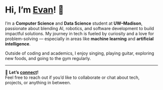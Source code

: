 # Hi, I’m [Evan](https://evan-h3.github.io/)! 👋

I’m a **Computer Science** and **Data Science** student at **UW–Madison**, passionate about blending AI, robotics, and software development to build impactful solutions. My journey in tech is fueled by curiosity and a love for problem-solving — especially in areas like **machine learning** and **artificial intelligence**.

Outside of coding and academics, I enjoy singing, playing guitar, exploring new foods, and going to the gym regularly.

---

💬 **Let’s [connect](https://www.linkedin.com/in/e-he/)!**  
Feel free to reach out if you’d like to collaborate or chat about tech, projects, or anything in between.
